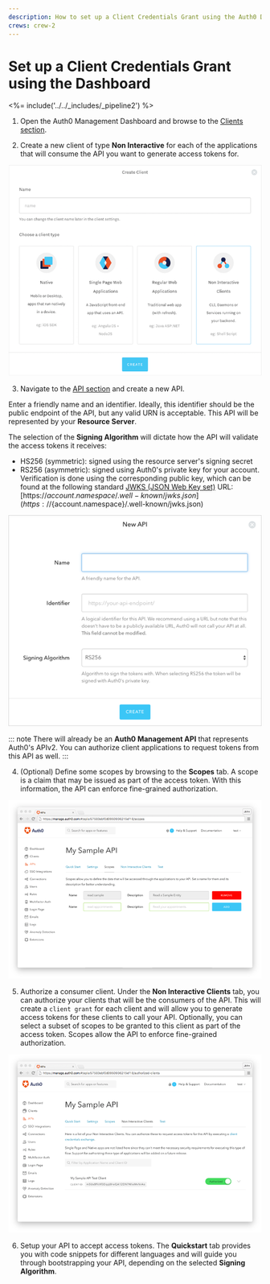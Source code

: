```yaml
---
description: How to set up a Client Credentials Grant using the Auth0 Dashboard
crews: crew-2
---
```


# Set up a Client Credentials Grant using the Dashboard

<%= include('../../_includes/_pipeline2') %>

1. Open the Auth0 Management Dashboard and browse to the [Clients section](${manage_url}/#/clients).

2. Create a new client of type **Non Interactive** for each of the applications that will consume the API you want to generate access tokens for.

![Create a Client](/media/articles/api-auth/create-client.png)

3. Navigate to the [API section](${manage_url}/#/apis) and create a new API.

Enter a friendly name and an identifier. Ideally, this identifier should be the public endpoint of the API, but any valid URN is acceptable. This API will be represented by your **Resource Server**.

The selection of the **Signing Algorithm** will dictate how the API will validate the access tokens it receives:
* HS256 (symmetric): signed using the resource server's signing secret
* RS256 (asymmetric): signed using Auth0's private key for your account. Verification is done using the corresponding public key, which can be found at the following standard [JWKS (JSON Web Key set)](/jwks) URL: [https://${account.namespace}/.well-known/jwks.json](https://${account.namespace}/.well-known/jwks.json)

![Create an API](/media/articles/api-auth/apis-create.png)

::: note
  There will already be an <strong>Auth0 Management API</strong> that represents Auth0's APIv2. You can authorize client applications to request tokens from this API as well.
:::

4. (Optional) Define some scopes by browsing to the **Scopes** tab. A scope is a claim that may be issued as part of the access token. With this information, the API can enforce fine-grained authorization.

  ![Define Scopes](/media/articles/api-auth/apis-scope-tab.png)

5. Authorize a consumer client. Under the **Non Interactive Clients** tab, you can authorize your clients that will be the consumers of the API. This will create a `client grant` for each client and will allow you to generate access tokens for these clients to call your API. Optionally, you can select a subset of scopes to be granted to this client as part of the access token. Scopes allow the API to enforce fine-grained authorization.

  ![Authorize the Client](/media/articles/api-auth/apis-authorize-client-tab.png)

6. Setup your API to accept access tokens. The **Quickstart** tab provides you with code snippets for different languages and will guide you through bootstrapping your API, depending on the selected **Signing Algorithm**.
